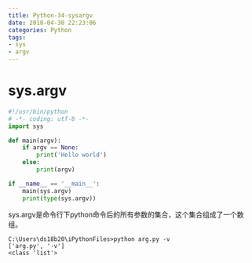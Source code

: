 ```yaml
---
title: Python-34-sysargv
date: 2018-04-30 22:23:06
categories: Python
tags:
- sys
- argv
---
```


# sys.argv

```python
#!/usr/bin/python
# -*- coding: utf-8 -*-
import sys

def main(argv):
    if argv == None:
        print('Hello world')
    else:
        print(argv)

if __name__ == '__main__':
    main(sys.argv)
    print(type(sys.argv))
```

sys.argv是命令行下python命令后的所有参数的集合，这个集合组成了一个数组。

```
C:\Users\ds18b20\iPythonFiles>python arg.py -v
['arg.py', '-v']
<class 'list'>
```

